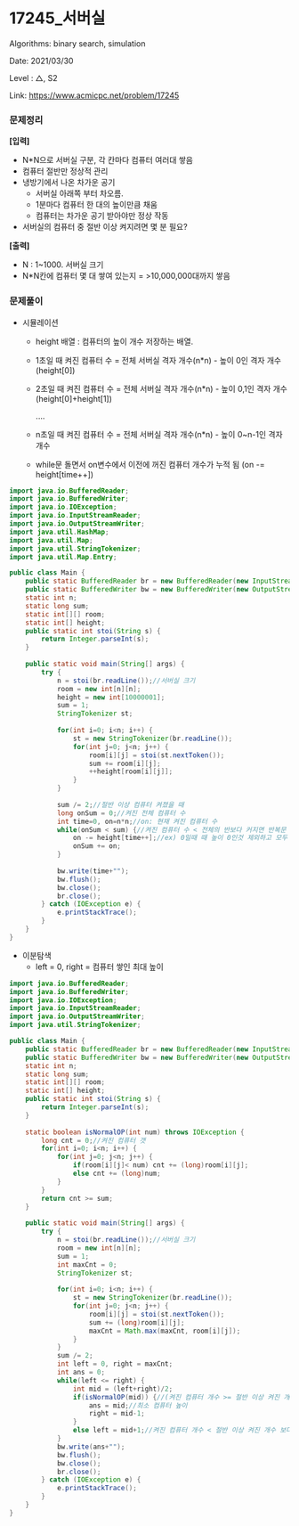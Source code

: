# 17245_서버실

Algorithms: binary search, simulation

Date: 2021/03/30

Level : △, S2

Link: https://www.acmicpc.net/problem/17245

### 문제정리

**[입력]**

- N*N으로 서버실 구분, 각 칸마다 컴퓨터 여러대 쌓음
- 컴퓨터 절반만 정상적 관리
- 냉방기에서 나온 차가운 공기
    - 서버실 아래쪽 부터 차오름.
    - 1분마다 컴퓨터 한 대의 높이만큼 채움
    - 컴퓨터는 차가운 공기 받아야만 정상 작동
- 서버실의 컴퓨터 중 절반 이상 켜지려면 몇 분 필요?

**[출력]**

- N : 1~1000. 서버실 크기
- N*N칸에 컴퓨터 몇 대 쌓여 있는지 = >10,000,000대까지 쌓음

### 문제풀이

- 시뮬레이션
    - height 배열 : 컴퓨터의 높이 개수 저장하는 배열.
    - 1초일 때 켜진 컴퓨터 수 = 전체 서버실 격자 개수(n*n) - 높이 0인 격자 개수(height[0])
    - 2초일 때 켜진 컴퓨터 수 = 전체 서버실 격자 개수(n*n) - 높이 0,1인 격자 개수(height[0]+height[1])

        ....

    - n초일 때 켜진 컴퓨터 수 = 전체 서버실 격자 개수(n*n) - 높이 0~n-1인 격자 개수
    - while문 돌면서 on변수에서 이전에 꺼진 컴퓨터 개수가 누적 됨 (on -= height[time++])

```java
import java.io.BufferedReader;
import java.io.BufferedWriter;
import java.io.IOException;
import java.io.InputStreamReader;
import java.io.OutputStreamWriter;
import java.util.HashMap;
import java.util.Map;
import java.util.StringTokenizer;
import java.util.Map.Entry;

public class Main {
	public static BufferedReader br = new BufferedReader(new InputStreamReader(System.in));
	public static BufferedWriter bw = new BufferedWriter(new OutputStreamWriter(System.out));	
	static int n;
	static long sum;
	static int[][] room;
	static int[] height;
	public static int stoi(String s) {
		return Integer.parseInt(s);
	}
	
	public static void main(String[] args) {
		try {
			n = stoi(br.readLine());//서버실 크기
			room = new int[n][n];
			height = new int[10000001];
			sum = 1;
			StringTokenizer st;
			
			for(int i=0; i<n; i++) {
				st = new StringTokenizer(br.readLine());
				for(int j=0; j<n; j++) {
					room[i][j] = stoi(st.nextToken());
					sum += room[i][j];
					++height[room[i][j]];
				}
			}
			
			sum /= 2;//절반 이상 컴퓨터 켜졌을 때
			long onSum = 0;//켜진 전체 컴퓨터 수
			int time=0, on=n*n;//on: 현재 켜진 컴퓨터 수
			while(onSum < sum) {//켜진 컴퓨터 수 < 전체의 반보다 커지면 반복문 종료
				on -= height[time++];//ex) 0일때 때 높이 0인것 제외하고 모두 켜짐 => 전체 - 높이[0]
				onSum += on;
			}
			
			bw.write(time+"");
			bw.flush();
			bw.close();
			br.close();
		} catch (IOException e) {
			e.printStackTrace();
		}
	}
}
```

- 이분탐색
    - left = 0, right = 컴퓨터 쌓인 최대 높이

```java
import java.io.BufferedReader;
import java.io.BufferedWriter;
import java.io.IOException;
import java.io.InputStreamReader;
import java.io.OutputStreamWriter;
import java.util.StringTokenizer;

public class Main {
	public static BufferedReader br = new BufferedReader(new InputStreamReader(System.in));
	public static BufferedWriter bw = new BufferedWriter(new OutputStreamWriter(System.out));	
	static int n;
	static long sum;
	static int[][] room;
	static int[] height;
	public static int stoi(String s) {
		return Integer.parseInt(s);
	}
	
	static boolean isNormalOP(int num) throws IOException {
		long cnt = 0;//켜진 컴퓨터 갯
		for(int i=0; i<n; i++) {
			for(int j=0; j<n; j++) {
				if(room[i][j]< num) cnt += (long)room[i][j];
				else cnt += (long)num;
			}
		}
		return cnt >= sum;
	}
	
	public static void main(String[] args) {
		try {
			n = stoi(br.readLine());//서버실 크기
			room = new int[n][n];
			sum = 1;
			int maxCnt = 0;
			StringTokenizer st;
			
			for(int i=0; i<n; i++) {
				st = new StringTokenizer(br.readLine());
				for(int j=0; j<n; j++) {
					room[i][j] = stoi(st.nextToken());
					sum += (long)room[i][j];
					maxCnt = Math.max(maxCnt, room[i][j]);
				}
			}
			sum /= 2;
			int left = 0, right = maxCnt;
			int ans = 0;
			while(left <= right) {
				int mid = (left+right)/2;
				if(isNormalOP(mid)) {//(켜진 컴퓨터 개수 >= 절반 이상 켜진 개수)보다 크거나 같으면 범위 줄임 
					ans = mid;//최소 컴퓨터 높이
					right = mid-1;
				}
				else left = mid+1;//켜진 컴퓨터 개수 < 절반 이상 켜진 개수 보다 작으면 범위 늘림
			}
			bw.write(ans+"");
			bw.flush();
			bw.close();
			br.close();
		} catch (IOException e) {
			e.printStackTrace();
		}
	}
}
```